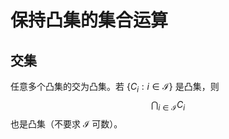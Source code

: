 # 保持凸集的集合运算

## 交集

任意多个凸集的交为凸集。若 $\{ C_i: i \in \mathcal{I} \}$ 是凸集，则
$$ \bigcap_{i \in \mathcal{I}} C_i $$
也是凸集（不要求 $\mathcal{I}$ 可数）。

